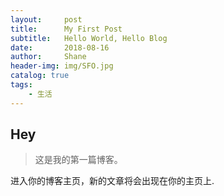 ```yaml
---
layout:     post                    
title:      My First Post          
subtitle:   Hello World, Hello Blog 
date:       2018-08-16
author:     Shane
header-img: img/SFO.jpg
catalog: true
tags:
    - 生活
---
```


## Hey
>这是我的第一篇博客。

进入你的博客主页，新的文章将会出现在你的主页上.